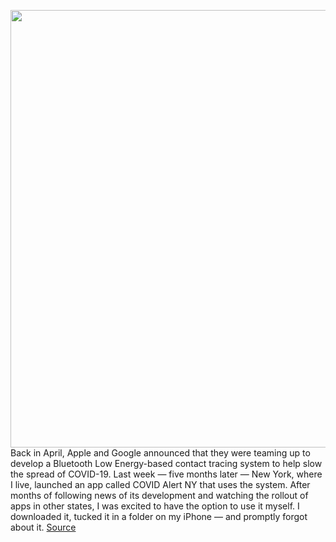 <img src='https://cdn.vox-cdn.com/thumbor/2u7U5adep6U8anFdpFTi0nZ_SRw=/0x0:7200x5312/1200x800/filters:focal(3024x2080:4176x3232)/cdn.vox-cdn.com/uploads/chorus_image/image/67602388/1211364760.jpg.0.jpg' width='700px' /><br/>
Back in April, Apple and Google announced that they were teaming up to develop a Bluetooth Low Energy-based contact tracing system to help slow the spread of COVID-19. Last week — five months later — New York, where I live, launched an app called COVID Alert NY that uses the system. After months of following news of its development and watching the rollout of apps in other states, I was excited to have the option to use it myself. I downloaded it, tucked it in a folder on my iPhone — and promptly forgot about it.
<a href='https://www.theverge.com/21507550/covid-alert-ny-apple-google-contact-tracing'> Source <a/>